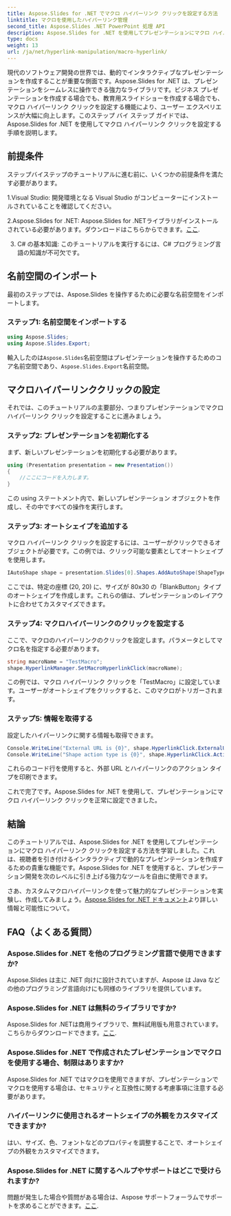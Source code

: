 ```yaml
---
title: Aspose.Slides for .NET でマクロ ハイパーリンク クリックを設定する方法
linktitle: マクロを使用したハイパーリンク管理
second_title: Aspose.Slides .NET PowerPoint 処理 API
description: Aspose.Slides for .NET を使用してプレゼンテーションにマクロ ハイパーリンクを設定する方法を学びます。インタラクティブ性を高め、視聴者を引き付けます。
type: docs
weight: 13
url: /ja/net/hyperlink-manipulation/macro-hyperlink/
---
```


現代のソフトウェア開発の世界では、動的でインタラクティブなプレゼンテーションを作成することが重要な側面です。Aspose.Slides for .NET は、プレゼンテーションをシームレスに操作できる強力なライブラリです。ビジネス プレゼンテーションを作成する場合でも、教育用スライドショーを作成する場合でも、マクロ ハイパーリンク クリックを設定する機能により、ユーザー エクスペリエンスが大幅に向上します。このステップ バイ ステップ ガイドでは、Aspose.Slides for .NET を使用してマクロ ハイパーリンク クリックを設定する手順を説明します。 

## 前提条件

ステップバイステップのチュートリアルに進む前に、いくつかの前提条件を満たす必要があります。

1.Visual Studio: 開発環境となる Visual Studio がコンピューターにインストールされていることを確認してください。

 2.Aspose.Slides for .NET: Aspose.Slides for .NETライブラリがインストールされている必要があります。ダウンロードはこちらからできます。[ここ](https://releases.aspose.com/slides/net/).

3. C# の基本知識: このチュートリアルを実行するには、C# プログラミング言語の知識が不可欠です。

## 名前空間のインポート

最初のステップでは、Aspose.Slides を操作するために必要な名前空間をインポートします。

### ステップ1: 名前空間をインポートする

```csharp
using Aspose.Slides;
using Aspose.Slides.Export;
```

輸入したのは`Aspose.Slides`名前空間はプレゼンテーションを操作するためのコア名前空間であり、`Aspose.Slides.Export`名前空間。

## マクロハイパーリンククリックの設定

それでは、このチュートリアルの主要部分、つまりプレゼンテーションでマクロ ハイパーリンク クリックを設定することに進みましょう。

### ステップ2: プレゼンテーションを初期化する

まず、新しいプレゼンテーションを初期化する必要があります。

```csharp
using (Presentation presentation = new Presentation())
{
    //ここにコードを入力します。
}
```

この using ステートメント内で、新しいプレゼンテーション オブジェクトを作成し、その中ですべての操作を実行します。

### ステップ3: オートシェイプを追加する

マクロ ハイパーリンク クリックを設定するには、ユーザーがクリックできるオブジェクトが必要です。この例では、クリック可能な要素としてオートシェイプを使用します。

```csharp
IAutoShape shape = presentation.Slides[0].Shapes.AddAutoShape(ShapeType.BlankButton, 20, 20, 80, 30);
```

ここでは、特定の座標 (20, 20) に、サイズが 80x30 の「BlankButton」タイプのオートシェイプを作成します。これらの値は、プレゼンテーションのレイアウトに合わせてカスタマイズできます。

### ステップ4: マクロハイパーリンクのクリックを設定する

ここで、マクロのハイパーリンクのクリックを設定します。パラメータとしてマクロ名を指定する必要があります。

```csharp
string macroName = "TestMacro";
shape.HyperlinkManager.SetMacroHyperlinkClick(macroName);
```

この例では、マクロ ハイパーリンク クリックを「TestMacro」に設定しています。ユーザーがオートシェイプをクリックすると、このマクロがトリガーされます。

### ステップ5: 情報を取得する

設定したハイパーリンクに関する情報も取得できます。

```csharp
Console.WriteLine("External URL is {0}", shape.HyperlinkClick.ExternalUrl);
Console.WriteLine("Shape action type is {0}", shape.HyperlinkClick.ActionType);
```

これらのコード行を使用すると、外部 URL とハイパーリンクのアクション タイプを印刷できます。

これで完了です。Aspose.Slides for .NET を使用して、プレゼンテーションにマクロ ハイパーリンク クリックを正常に設定できました。

## 結論

このチュートリアルでは、Aspose.Slides for .NET を使用してプレゼンテーションにマクロ ハイパーリンク クリックを設定する方法を学習しました。これは、視聴者を引き付けるインタラクティブで動的なプレゼンテーションを作成するための貴重な機能です。Aspose.Slides for .NET を使用すると、プレゼンテーション開発を次のレベルに引き上げる強力なツールを自由に使用できます。

さあ、カスタムマクロハイパーリンクを使って魅力的なプレゼンテーションを実験し、作成してみましょう。[Aspose.Slides for .NET ドキュメント](https://reference.aspose.com/slides/net/)より詳しい情報と可能性について。

## FAQ（よくある質問）

### Aspose.Slides for .NET を他のプログラミング言語で使用できますか?
Aspose.Slides は主に .NET 向けに設計されていますが、Aspose は Java などの他のプログラミング言語向けにも同様のライブラリを提供しています。

### Aspose.Slides for .NET は無料のライブラリですか?
Aspose.Slides for .NETは商用ライブラリで、無料試用版も用意されています。こちらからダウンロードできます。[ここ](https://releases.aspose.com/).

### Aspose.Slides for .NET で作成されたプレゼンテーションでマクロを使用する場合、制限はありますか?
Aspose.Slides for .NET ではマクロを使用できますが、プレゼンテーションでマクロを使用する場合は、セキュリティと互換性に関する考慮事項に注意する必要があります。

### ハイパーリンクに使用されるオートシェイプの外観をカスタマイズできますか?
はい、サイズ、色、フォントなどのプロパティを調整することで、オートシェイプの外観をカスタマイズできます。

### Aspose.Slides for .NET に関するヘルプやサポートはどこで受けられますか?
問題が発生した場合や質問がある場合は、Aspose サポートフォーラムでサポートを求めることができます。[ここ](https://forum.aspose.com/).